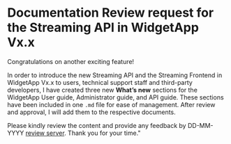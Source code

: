 # Documentation Review request for the Streaming API in WidgetApp Vx.x

Congratulations on another exciting feature!

In order to introduce the new Streaming API and the Streaming Frontend in WidgetApp Vx.x to users, technical support staff and third-party developers, I have created three new **What’s new** sections for the WidgetApp User guide, Administrator guide, and API guide. These sections have been included in one `.md` file for ease of management. After review and approval, I will add them to the respective documents.

Please kindly review the content and provide any feedback by DD-MM-YYYY [review server](LinkToTheReiveWserver). Thank you for your time."